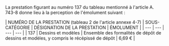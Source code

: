 La prestation figurant au numéro 137 du tableau mentionné à l'article A. 743-8 donne lieu à la perception de l'émolument suivant :

|
NUMÉRO DE LA PRESTATION
(tableau 2 de l'article annexe 4-7) |
SOUS-CATÉGORIE |
DÉSIGNATION DE LA PRESTATION |
ÉMOLUMENT |
| --- | --- | --- | --- |
|
137 |
Dessins et modèles |
Ensemble des formalités de dépôt de dessins et modèles, y compris le récépissé de dépôt |
6,69 € |
